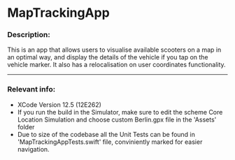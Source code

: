# MapTrackingApp
### Description:
This is an app that allows users to visualise available scooters on a map in an optimal way, and display the details of the vehicle if you tap on the vehicle marker. It also has a relocalisation on user coordinates functionality.

---
### Relevant info:
- XCode Version 12.5 (12E262)
- If you run the build in the Simulator, make sure to edit the scheme Core Location Simulation and choose custom Berlin.gpx file in the 'Assets' folder
- Due to size of the codebase all the Unit Tests can be found in 'MapTrackingAppTests.swift' file, conviniently marked for easier navigation.
